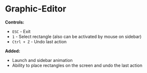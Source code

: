 # Graphic-Editor

**Controls:**
- `ESC` - Exit  
- `1` - Select rectangle (also can be activated by mouse on sidebar)  
- `Ctrl + Z` - Undo last action  

**Added:**
- Launch and sidebar animation  
- Ability to place rectangles on the screen and undo the last action  
